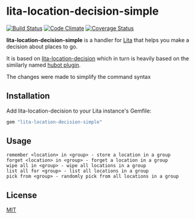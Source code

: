 # lita-location-decision-simple

[![Build Status](https://travis-ci.org/anithri/lita-location-decision-simple.svg?branch=master)](https://travis-ci.org/anithri/lita-location-decision-simple)
[![Code Climate](https://codeclimate.com/github/anithri/lita-location-decision-simple.png)](https://codeclimate.com/github/anithri/lita-location-decision-simple)
[![Coverage Status](https://img.shields.io/coveralls/anithri/lita-location-decision-simple.svg)](https://coveralls.io/r/anithri/lita-location-decision-simple?branch=master)


**lita-location-decision-simple** is a handler for [Lita](https://github.com/jimmycuadra/lita) that helps you make a
decision about places to go.


It is based on [lita-location-decision](https://github.com/webdestroya/lita-location-decision) which in turn is 
heavily based on the similarly named [hubot plugin](https://github.com/github/hubot-scripts/blob/master/src/scripts/location-decision-maker.coffee).

The changes were made to simplify the command syntax

## Installation

Add lita-location-decision to your Lita instance's Gemfile:

``` ruby
gem "lita-location-decision-simple"
```

## Usage

``` text
remember <location> in <group> - store a location in a group
forget <location> in <group> - forget a location in a group
wipe all in <group> - wipe all locations in a group
list all for <group> - list all locations in a group
pick from <group> - randomly pick from all locations in a group

```

## License

[MIT](http://opensource.org/licenses/MIT)
